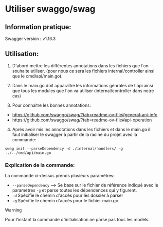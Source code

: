 # Utiliser swaggo/swag

## Information pratique:
Swagger version : v1.16.3

## Utilisation:
1. D'abord mettre les différentes annotations dans les fichiers que l'on souhaite
   utiliser, (pour nous ce sera les fichiers internal/controller ainsi que le
   cmd/api/main.go).

2. Dans le main.go doit apparaître les informations génrales de l'api ainsi que
   tous les modules que l'on va utiliser (internal/controller dans notre cas)

3. Pour connaitre les bonnes annotations:
- https://github.com/swaggo/swag/?tab=readme-ov-file#general-api-info
- https://github.com/swaggo/swag/?tab=readme-ov-file#api-operation

4. Après avoir mis les annotations dans les fichiers et dans le main.go il faut
   initialiser le swagger à partir de la racine du projet avec la commande:
```shell
swag init --parseDependency -d ./internal/handlers/ -g ../../cmd/api/main.go
```

### Explication de la commande:
La commande ci-dessus prends plusieurs paramètres:
- ``--parseDependency`` --> Se base sur le fichier de référence indiqué avec le paramètres
  ``-g`` et parse toutes les dépendences qui y figurent.
- ``-d`` Spécifie le chemin d'accès pour les dossier à parser
- ``-g`` Spécifie le chemin d'accès pour le fichier main.go.


> [!WARNING]  
> Pour l'instant la commande d'initialisation ne parse pas tous les models.
